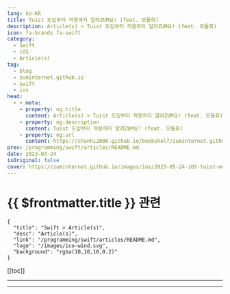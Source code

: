 ```yaml
---
lang: ko-KR
title: Tuist 도입부터 적용까지 알려ZUM요! (feat. 모듈화)
description: Article(s) > Tuist 도입부터 적용까지 알려ZUM요! (feat. 모듈화)
icon: fa-brands fa-swift
category: 
  - Swift
  - iOS
  - Article(s)
tag: 
  - blog
  - zuminternet.github.io
  - swift
  - ios
head:
  - - meta:
    - property: og:title
      content: Article(s) > Tuist 도입부터 적용까지 알려ZUM요! (feat. 모듈화)
    - property: og:description
      content: Tuist 도입부터 적용까지 알려ZUM요! (feat. 모듈화)
    - property: og:url
      content: https://chanhi2000.github.io/bookshelf/zuminternet.github.io/ios-tuist-module.html
prev: /programming/swift/articles/README.md
date: 2023-03-24
isOriginal: false
cover: https://zuminternet.github.io/images/ios/2023-05-24-iOS-tuist-module/titleImage.svg
---
```


# {{ $frontmatter.title }} 관련

```component VPCard
{
  "title": "Swift > Article(s)",
  "desc": "Article(s)",
  "link": "/programming/swift/articles/README.md",
  "logo": "/images/ico-wind.svg",
  "background": "rgba(10,10,10,0.2)"
}
```

[[toc]]

---

<SiteInfo
  name="Tuist 도입부터 적용까지 알려ZUM요! (feat. 모듈화)"
  desc="지속 가능한 서비스를 만들기 위해 기존 아키텍처를 유지하면서 서비스를 개선하는 과정을 소개합니다."
  url="https://zuminternet.github.io/iOS-tuist-module/"
  logo="https://zuminternet.github.io/favicon.ico"
  preview="https://zuminternet.github.io/images/ios/2023-05-24-iOS-tuist-module/titleImage.svg"/>

<!-- TODO:  작성 -->

---

<TagLinks />